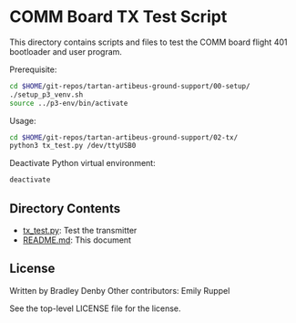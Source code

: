 # COMM Board TX Test Script

This directory contains scripts and files to test the COMM board flight 401
bootloader and user program.

Prerequisite:

```bash
cd $HOME/git-repos/tartan-artibeus-ground-support/00-setup/
./setup_p3_venv.sh
source ../p3-env/bin/activate
```

Usage:

```bash
cd $HOME/git-repos/tartan-artibeus-ground-support/02-tx/
python3 tx_test.py /dev/ttyUSB0
```

Deactivate Python virtual environment:

```bash
deactivate
```

## Directory Contents

* [tx_test.py](tx_test.py): Test the transmitter
* [README.md](README.md): This document

## License

Written by Bradley Denby
Other contributors: Emily Ruppel

See the top-level LICENSE file for the license.
